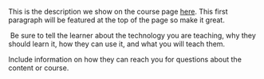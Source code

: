 This is the description we show on the course page [here](https://lab.github.com/Pranay1906/tathastu_week_of_code). This first paragraph will be featured at the top of the page so make it great.
​

​
Be sure to tell the learner about the technology you are teaching, why they should learn it, how they can use it, and what you will teach them.
​


Include information on how they can reach you for questions about the content or course. 